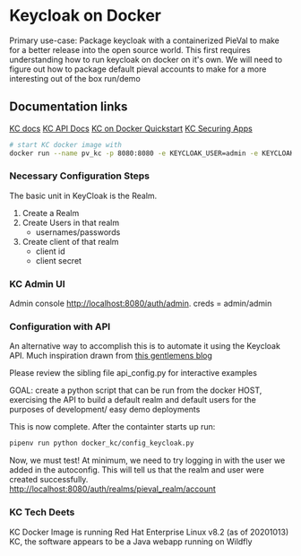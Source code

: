 # Keycloak on Docker
Primary use-case:  Package keycloak with a containerized PieVal to make for a better release into the open source world.  This first requires understanding how to run keycloak on docker on it's own.  We will need to figure out how to package default pieval accounts to make for a more interesting out of the box run/demo

## Documentation links
[KC docs](https://www.keycloak.org/documentation.html)
[KC API Docs](https://www.keycloak.org/docs-api/11.0/rest-api/index.html#_overview)
[KC on Docker Quickstart](https://www.keycloak.org/getting-started/getting-started-docker)
[KC Securing Apps](https://www.keycloak.org/docs/latest/securing_apps/)

```sh
# start KC docker image with
docker run --name pv_kc -p 8080:8080 -e KEYCLOAK_USER=admin -e KEYCLOAK_PASSWORD=admin -d quay.io/keycloak/keycloak:11.0.2
```

### Necessary Configuration Steps
The basic unit in KeyCloak is the Realm.
1. Create a Realm
1. Create Users in that realm
    - usernames/passwords
1. Create client of that realm
    - client id
    - client secret


### KC Admin UI
Admin console [http://localhost:8080/auth/admin](http://localhost:8080/auth/admin).  creds = admin/admin


### Configuration with API
An alternative way to accomplish this is to automate it using the Keycloak API.  Much inspiration drawn from [this gentlemens blog](https://suedbroecker.net/2020/08/04/how-to-create-a-new-realm-with-the-keycloak-rest-api/)  

Please review the sibling file api_config.py for interactive examples

GOAL: create a python script that can be run from the docker HOST, exercising the API to build a default realm and default users for the purposes of development/ easy demo deployments

This is now complete.  After the containter starts up run:
```sh
pipenv run python docker_kc/config_keycloak.py
```

Now, we must test!  At minimum, we need to try logging in with the user we added in the autoconfig.  This will tell us that the realm and user were created successfully.
[http://localhost:8080/auth/realms/pieval_realm/account](http://localhost:8080/auth/realms/pieval_realm/account)

### KC Tech Deets
KC Docker Image is running Red Hat Enterprise Linux v8.2 (as of 20201013)
KC, the software appears to be a Java webapp running on Wildfly

